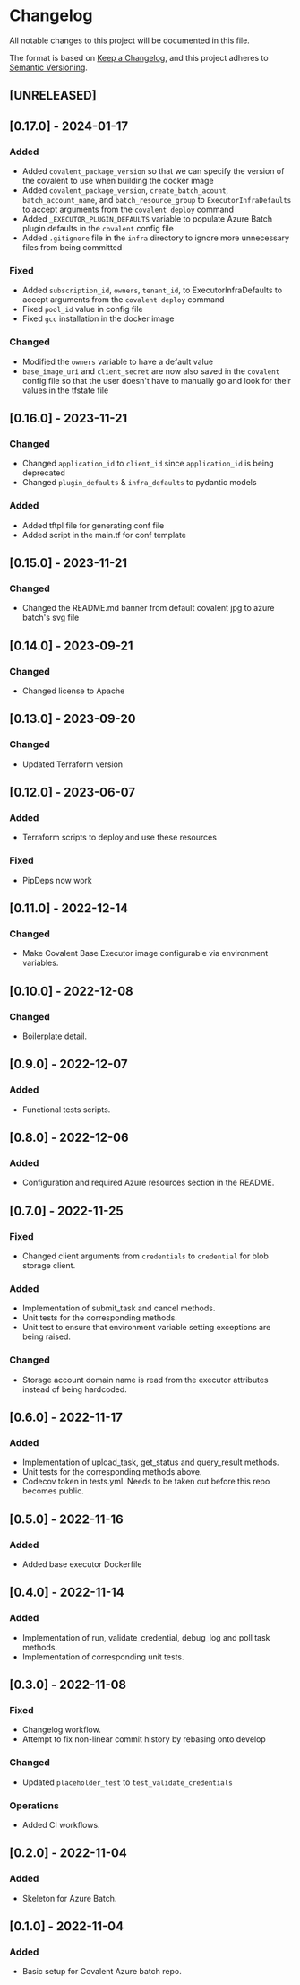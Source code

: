 # Changelog

All notable changes to this project will be documented in this file.

The format is based on [Keep a Changelog](https://keepachangelog.com/en/1.0.0/),
and this project adheres to [Semantic Versioning](https://semver.org/spec/v2.0.0.html).

## [UNRELEASED]

## [0.17.0] - 2024-01-17

### Added

- Added `covalent_package_version` so that we can specify the version of the covalent to use when building the docker image
- Added `covalent_package_version`, `create_batch_acount`, `batch_account_name`, and `batch_resource_group` to `ExecutorInfraDefaults` to accept arguments from the `covalent deploy` command
- Added `_EXECUTOR_PLUGIN_DEFAULTS` variable to populate Azure Batch plugin defaults in the `covalent` config file
- Added `.gitignore` file in the `infra` directory to ignore more unnecessary files from being committed

### Fixed

- Added `subscription_id`, `owners`, `tenant_id`, to ExecutorInfraDefaults to accept arguments from the `covalent deploy` command
- Fixed `pool_id` value in config file
- Fixed `gcc` installation in the docker image

### Changed

- Modified the `owners` variable to have a default value
- `base_image_uri` and `client_secret` are now also saved in the `covalent` config file so that the user doesn't have to manually go and look for their values in the tfstate file

## [0.16.0] - 2023-11-21

### Changed

- Changed `application_id` to `client_id` since `application_id` is being deprecated
- Changed `plugin_defaults` & `infra_defaults` to pydantic models

### Added

- Added tftpl file for generating conf file
- Added script in the main.tf for conf template

## [0.15.0] - 2023-11-21

### Changed

- Changed the README.md banner from default covalent jpg to azure batch's svg file

## [0.14.0] - 2023-09-21

### Changed

- Changed license to Apache

## [0.13.0] - 2023-09-20

### Changed

- Updated Terraform version

## [0.12.0] - 2023-06-07

### Added

- Terraform scripts to deploy and use these resources

### Fixed

- PipDeps now work

## [0.11.0] - 2022-12-14

### Changed

- Make Covalent Base Executor image configurable via environment variables.

## [0.10.0] - 2022-12-08

### Changed

- Boilerplate detail.

## [0.9.0] - 2022-12-07

### Added

- Functional tests scripts.

## [0.8.0] - 2022-12-06

### Added

- Configuration and required Azure resources section in the README. 

## [0.7.0] - 2022-11-25

### Fixed 

- Changed client arguments from `credentials` to `credential` for blob storage client.

### Added 

- Implementation of submit_task and cancel methods.
- Unit tests for the corresponding methods.
- Unit test to ensure that environment variable setting exceptions are being raised.

### Changed
- Storage account domain name is read from the executor attributes instead of being hardcoded.

## [0.6.0] - 2022-11-17

### Added 

- Implementation of upload_task, get_status and query_result methods.
- Unit tests for the corresponding methods above.
- Codecov token in tests.yml. Needs to be taken out before this repo becomes public. 

## [0.5.0] - 2022-11-16

### Added

- Added base executor Dockerfile 

## [0.4.0] - 2022-11-14

### Added

- Implementation of run, validate_credential, debug_log and poll task methods.
- Implementation of corresponding unit tests.

## [0.3.0] - 2022-11-08

### Fixed

- Changelog workflow.
- Attempt to fix non-linear commit history by rebasing onto develop

### Changed

- Updated `placeholder_test` to `test_validate_credentials`

### Operations

- Added CI workflows.

## [0.2.0] - 2022-11-04

### Added

- Skeleton for Azure Batch.

## [0.1.0] - 2022-11-04

### Added

- Basic setup for Covalent Azure batch repo.
